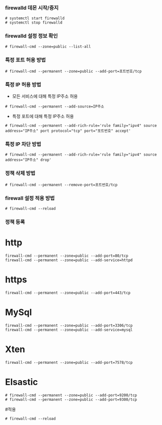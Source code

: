 ### firewalld 데몬 시작/중지
```console
# systemctl start firewalld
# systemctl stop firewalld
```
### firewalld 설정 정보 확인
```console
# firewall-cmd --zone=public --list-all
```
### 특정 포트 허용 방법
```console
# firewall-cmd --permanent --zone=public --add-port=포트번호/tcp
```
### 특정 IP 허용 방법
- 모든 서비스에 대해 특정 IP주소 허용
```console
# firewall-cmd --permanent --add-source=IP주소
```
- 특정 포트에 대해 특정 IP주소 허용
```console
# firewall-cmd --permanent --add-rich-rule='rule family="ipv4" source address="IP주소" port protocol="tcp" port="포트번호" accept'
```
### 특정 IP 차단 방법
```console
# firewall-cmd --permanent --add-rich-rule='rule family="ipv4" source address="IP주소" drop'
```
### 정책 삭제 방법
```console
# firewall-cmd --permanent --remove-port=포트번호/tcp
```
### firewall 설정 적용 방법
```console
# firewall-cmd --reload
```
### 정책 등록
# http
```console
firewall-cmd --permanent --zone=public --add-port=80/tcp
firewall-cmd --permanent --zone=public --add-service=httpd 
```
# https
```console
firewall-cmd --permanent --zone=public --add-port=443/tcp
```
# MySql
```console
firewall-cmd --permanent --zone=public --add-port=3306/tcp
firewall-cmd --permanent --zone=public --add-service=mysql
```
# Xten
```console
firewall-cmd --permanent --zone=public --add-port=7578/tcp
```
# Elsastic
```console
# firewall-cmd --permanent --zone=public --add-port=9200/tcp
# firewall-cmd --permanent --zone=public --add-port=9300/tcp
```
#적용
```console
# firewall-cmd --reload
```
